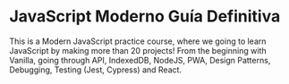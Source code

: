 # JavaScript Moderno Guía Definitiva
This is a Modern JavaScript practice course, where we going to learn JavaScript by making more than 20 projects! From the beginning with Vanilla, going through API, IndexedDB, NodeJS, PWA, Design Patterns, Debugging, Testing (Jest, Cypress) and React.